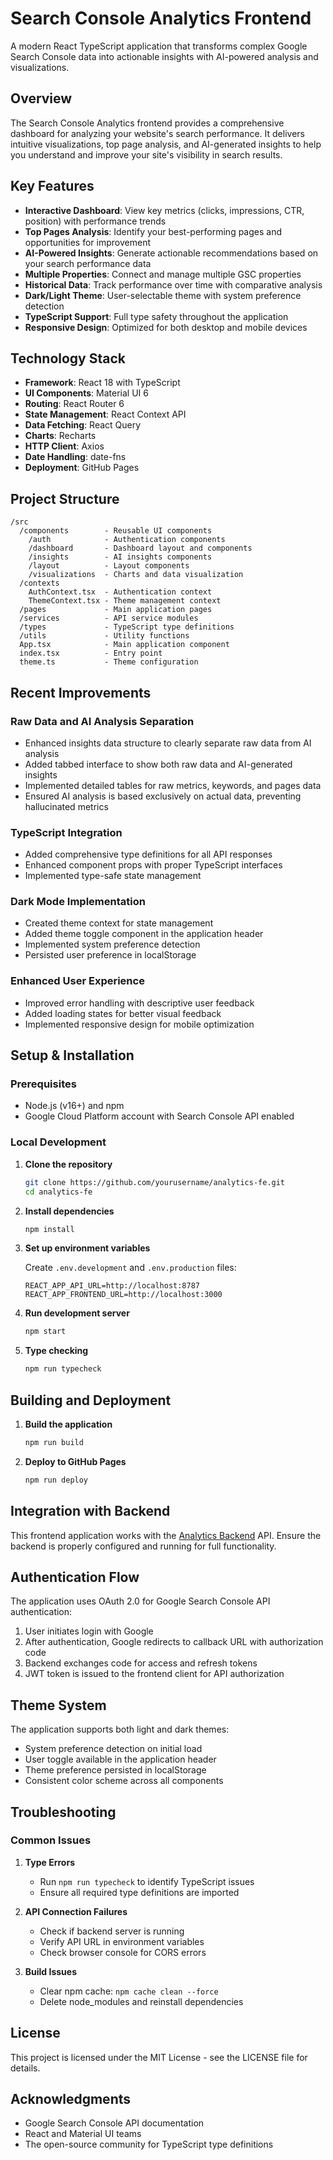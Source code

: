 # Search Console Analytics Frontend

A modern React TypeScript application that transforms complex Google Search Console data into actionable insights with AI-powered analysis and visualizations.

## Overview

The Search Console Analytics frontend provides a comprehensive dashboard for analyzing your website's search performance. It delivers intuitive visualizations, top page analysis, and AI-generated insights to help you understand and improve your site's visibility in search results.

## Key Features

- **Interactive Dashboard**: View key metrics (clicks, impressions, CTR, position) with performance trends
- **Top Pages Analysis**: Identify your best-performing pages and opportunities for improvement
- **AI-Powered Insights**: Generate actionable recommendations based on your search performance data
- **Multiple Properties**: Connect and manage multiple GSC properties
- **Historical Data**: Track performance over time with comparative analysis
- **Dark/Light Theme**: User-selectable theme with system preference detection
- **TypeScript Support**: Full type safety throughout the application
- **Responsive Design**: Optimized for both desktop and mobile devices

## Technology Stack

- **Framework**: React 18 with TypeScript
- **UI Components**: Material UI 6
- **Routing**: React Router 6
- **State Management**: React Context API
- **Data Fetching**: React Query
- **Charts**: Recharts
- **HTTP Client**: Axios
- **Date Handling**: date-fns
- **Deployment**: GitHub Pages

## Project Structure

```
/src
  /components        - Reusable UI components
    /auth            - Authentication components
    /dashboard       - Dashboard layout and components
    /insights        - AI insights components
    /layout          - Layout components
    /visualizations  - Charts and data visualization
  /contexts
    AuthContext.tsx  - Authentication context
    ThemeContext.tsx - Theme management context
  /pages             - Main application pages
  /services          - API service modules
  /types             - TypeScript type definitions
  /utils             - Utility functions
  App.tsx            - Main application component
  index.tsx          - Entry point
  theme.ts           - Theme configuration
```

## Recent Improvements

### Raw Data and AI Analysis Separation
- Enhanced insights data structure to clearly separate raw data from AI analysis
- Added tabbed interface to show both raw data and AI-generated insights
- Implemented detailed tables for raw metrics, keywords, and pages data
- Ensured AI analysis is based exclusively on actual data, preventing hallucinated metrics

### TypeScript Integration
- Added comprehensive type definitions for all API responses
- Enhanced component props with proper TypeScript interfaces
- Implemented type-safe state management

### Dark Mode Implementation
- Created theme context for state management
- Added theme toggle component in the application header
- Implemented system preference detection
- Persisted user preference in localStorage

### Enhanced User Experience
- Improved error handling with descriptive user feedback
- Added loading states for better visual feedback
- Implemented responsive design for mobile optimization

## Setup & Installation

### Prerequisites

- Node.js (v16+) and npm
- Google Cloud Platform account with Search Console API enabled

### Local Development

1. **Clone the repository**
   ```bash
   git clone https://github.com/yourusername/analytics-fe.git
   cd analytics-fe
   ```

2. **Install dependencies**
   ```bash
   npm install
   ```

3. **Set up environment variables**
   
   Create `.env.development` and `.env.production` files:
   ```
   REACT_APP_API_URL=http://localhost:8787
   REACT_APP_FRONTEND_URL=http://localhost:3000
   ```

4. **Run development server**
   ```bash
   npm start
   ```

5. **Type checking**
   ```bash
   npm run typecheck
   ```

## Building and Deployment

1. **Build the application**
   ```bash
   npm run build
   ```

2. **Deploy to GitHub Pages**
   ```bash
   npm run deploy
   ```

## Integration with Backend

This frontend application works with the [Analytics Backend](https://github.com/yourusername/analytics-be) API. Ensure the backend is properly configured and running for full functionality.

## Authentication Flow

The application uses OAuth 2.0 for Google Search Console API authentication:

1. User initiates login with Google
2. After authentication, Google redirects to callback URL with authorization code
3. Backend exchanges code for access and refresh tokens
4. JWT token is issued to the frontend client for API authorization

## Theme System

The application supports both light and dark themes:

- System preference detection on initial load
- User toggle available in the application header
- Theme preference persisted in localStorage
- Consistent color scheme across all components

## Troubleshooting

### Common Issues

1. **Type Errors**
   - Run `npm run typecheck` to identify TypeScript issues
   - Ensure all required type definitions are imported

2. **API Connection Failures**
   - Check if backend server is running
   - Verify API URL in environment variables
   - Check browser console for CORS errors

3. **Build Issues**
   - Clear npm cache: `npm cache clean --force`
   - Delete node_modules and reinstall dependencies

## License

This project is licensed under the MIT License - see the LICENSE file for details.

## Acknowledgments

- Google Search Console API documentation
- React and Material UI teams
- The open-source community for TypeScript type definitions